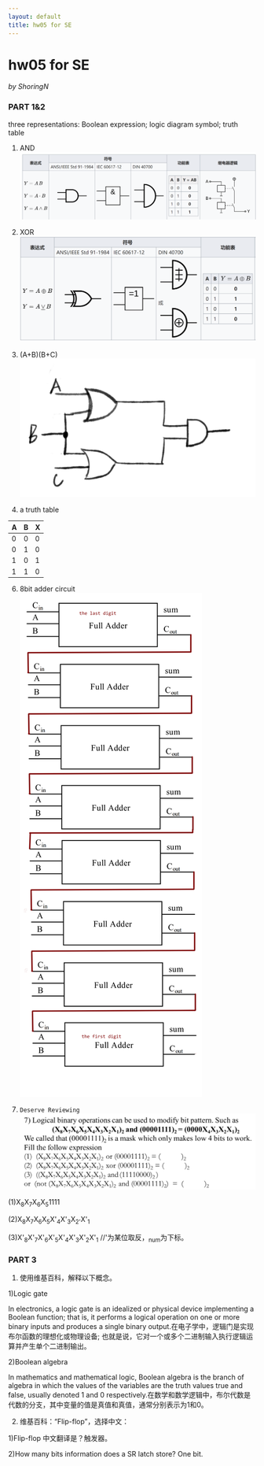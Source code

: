 ```yaml
---
layout: default
title: hw05 for SE
---
```

# hw05 for SE
_by ShoringN_

### PART 1&2
three representations: Boolean expression; logic diagram symbol; truth table

1. AND
![and](images/hw05and.png)

2. XOR
![XOR](images/hw05XOR.png)

3. (A+B)(B+C)
![XOR](images/hw05ABC.png)

4. a truth table

|A|B|X|
|:-|:-|:-|
|0|0|0|
|0|1|0|
|1|0|1|
|1|1|0|

6. 8bit adder circuit
![T6](images/hw05T6.jpg)

7. `Deserve Reviewing`
![T7](images/hw06T6.png)

(1)X<sub>8</sub>X<sub>7</sub>X<sub>6</sub>X<sub>5</sub>1111

(2)X<sub>8</sub>X<sub>7</sub>X<sub>6</sub>X<sub>5</sub>X'<sub>4</sub>X'<sub>3</sub>X<sub>2'</sub>X'<sub>1</sub>

(3)X'<sub>8</sub>X'<sub>7</sub>X'<sub>6</sub>X'<sub>5</sub>X'<sub>4</sub>X'<sub>3</sub>X'<sub>2</sub>X'<sub>1</sub>
//'为某位取反，<sub>num</sub>为下标。
### PART 3
1. 使用维基百科，解释以下概念。

1)Logic gate

In electronics, a logic gate is an idealized or physical device implementing a Boolean function; that is, it performs a logical operation on one or more binary inputs and produces a single binary output.在电子学中，逻辑门是实现布尔函数的理想化或物理设备; 也就是说，它对一个或多个二进制输入执行逻辑运算并产生单个二进制输出。

2)Boolean algebra

In mathematics and mathematical logic, Boolean algebra is the branch of algebra in which the values of the variables are the truth values true and false, usually denoted 1 and 0 respectively.在数学和数学逻辑中，布尔代数是代数的分支，其中变量的值是真值和真值，通常分别表示为1和0。

2. 维基百科：“Flip-flop”，选择中文：

1)Flip-flop 中文翻译是？触发器。

2)How many bits information does a SR latch store? One bit.